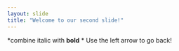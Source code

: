 ```yaml
---
layout: slide
title: "Welcome to our second slide!"
---
```

*combine italic with **bold** *
Use the left arrow to go back!
